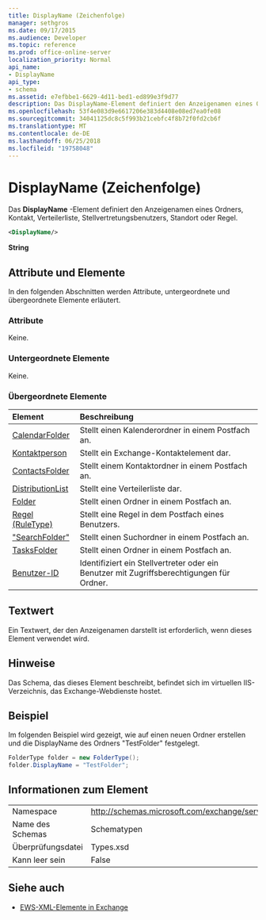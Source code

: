 ```yaml
---
title: DisplayName (Zeichenfolge)
manager: sethgros
ms.date: 09/17/2015
ms.audience: Developer
ms.topic: reference
ms.prod: office-online-server
localization_priority: Normal
api_name:
- DisplayName
api_type:
- schema
ms.assetid: e7efbbe1-6629-4d11-bed1-ed899e3f9d77
description: Das DisplayName-Element definiert den Anzeigenamen eines Ordners, Kontakt, Verteilerliste, Stellvertretungsbenutzers, Standort oder Regel.
ms.openlocfilehash: 53f4e083d9e6617206e383d4408e08ed7ea0fe08
ms.sourcegitcommit: 34041125dc8c5f993b21cebfc4f8b72f0fd2cb6f
ms.translationtype: MT
ms.contentlocale: de-DE
ms.lasthandoff: 06/25/2018
ms.locfileid: "19758048"
---
```

# <a name="displayname-string"></a>DisplayName (Zeichenfolge)

Das **DisplayName** -Element definiert den Anzeigenamen eines Ordners, Kontakt, Verteilerliste, Stellvertretungsbenutzers, Standort oder Regel. 
  
```XML
<DisplayName/>
```

 **String**
## <a name="attributes-and-elements"></a>Attribute und Elemente

In den folgenden Abschnitten werden Attribute, untergeordnete und übergeordnete Elemente erläutert.
  
### <a name="attributes"></a>Attribute

Keine.
  
### <a name="child-elements"></a>Untergeordnete Elemente

Keine.
  
### <a name="parent-elements"></a>Übergeordnete Elemente

|**Element**|**Beschreibung**|
|:-----|:-----|
|[CalendarFolder](calendarfolder.md) <br/> |Stellt einen Kalenderordner in einem Postfach an.  <br/> |
|[Kontaktperson](contact.md) <br/> |Stellt ein Exchange-Kontaktelement dar.  <br/> |
|[ContactsFolder](contactsfolder.md) <br/> |Stellt einem Kontaktordner in einem Postfach an.  <br/> |
|[DistributionList](distributionlist.md) <br/> |Stellt eine Verteilerliste dar.  <br/> |
|[Folder](folder.md) <br/> |Stellt einen Ordner in einem Postfach an.  <br/> |
|[Regel (RuleType)](rule-ruletype.md) <br/> |Stellt eine Regel in dem Postfach eines Benutzers.  <br/> |
|["SearchFolder"](searchfolder.md) <br/> |Stellt einen Suchordner in einem Postfach an.  <br/> |
|[TasksFolder](tasksfolder.md) <br/> |Stellt einen Ordner in einem Postfach an.  <br/> |
|[Benutzer-ID](userid.md) <br/> |Identifiziert ein Stellvertreter oder ein Benutzer mit Zugriffsberechtigungen für Ordner.  <br/> |
   
## <a name="text-value"></a>Textwert

Ein Textwert, der den Anzeigenamen darstellt ist erforderlich, wenn dieses Element verwendet wird.
  
## <a name="remarks"></a>Hinweise

Das Schema, das dieses Element beschreibt, befindet sich im virtuellen IIS-Verzeichnis, das Exchange-Webdienste hostet.
  
## <a name="example"></a>Beispiel

Im folgenden Beispiel wird gezeigt, wie auf einen neuen Ordner erstellen und die DisplayName des Ordners "TestFolder" festgelegt.
  
```cs
FolderType folder = new FolderType();
folder.DisplayName = "TestFolder";
```

## <a name="element-information"></a>Informationen zum Element

|||
|:-----|:-----|
|Namespace  <br/> |http://schemas.microsoft.com/exchange/services/2006/types  <br/> |
|Name des Schemas  <br/> |Schematypen  <br/> |
|Überprüfungsdatei  <br/> |Types.xsd  <br/> |
|Kann leer sein  <br/> |False  <br/> |
   
## <a name="see-also"></a>Siehe auch

- [EWS-XML-Elemente in Exchange](ews-xml-elements-in-exchange.md)


